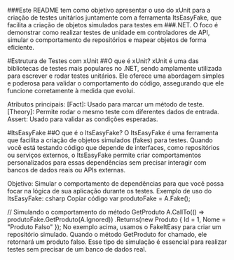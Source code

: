 ###Este README tem como objetivo apresentar o uso do xUnit para a criação de testes unitários juntamente com a ferramenta ItsEasyFake, que facilita a criação de objetos simulados para testes em ###.NET. O foco é demonstrar como realizar testes de unidade em controladores de API, simular o comportamento de repositórios e mapear objetos de forma eficiente.

#Estrutura de Testes com xUnit
##O que é xUnit?
xUnit é uma das bibliotecas de testes mais populares no .NET, sendo amplamente utilizada para escrever e rodar testes unitários. Ele oferece uma abordagem simples e poderosa para validar o comportamento do código, assegurando que ele funcione corretamente à medida que evolui.

Atributos principais:
[Fact]: Usado para marcar um método de teste.
[Theory]: Permite rodar o mesmo teste com diferentes dados de entrada.
Assert: Usado para validar as condições esperadas.

#ItsEasyFake
##O que é o ItsEasyFake?
O ItsEasyFake é uma ferramenta que facilita a criação de objetos simulados (fakes) para testes. Quando você está testando código que depende de interfaces, como repositórios ou serviços externos, o ItsEasyFake permite criar comportamentos personalizados para essas dependências sem precisar interagir com bancos de dados reais ou APIs externas.

Objetivo: Simular o comportamento de dependências para que você possa focar na lógica de sua aplicação durante os testes.
Exemplo de uso do ItsEasyFake:
csharp
Copiar código
var produtoFake = A.Fake<IProdutoRepository>();

// Simulando o comportamento do método GetProduto
A.CallTo(() => produtoFake.GetProduto(A<int>.Ignored))
    .Returns(new Produto { Id = 1, Nome = "Produto Falso" });
No exemplo acima, usamos o FakeItEasy para criar um repositório simulado. Quando o método GetProduto for chamado, ele retornará um produto falso. Esse tipo de simulação é essencial para realizar testes sem precisar de um banco de dados real.
